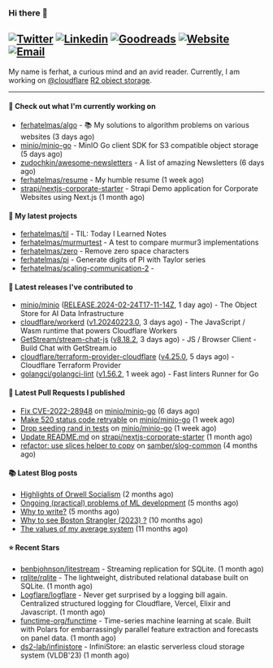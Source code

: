 ### Hi there 👋
[![Twitter](https://img.shields.io/twitter/follow/ferhatelmas_?label=Twitter&style=social)](https://twitter.com/ferhatelmas_)
[![Linkedin](https://img.shields.io/badge/LinkedIn--_.svg?style=social&logo=linkedin)](https://www.linkedin.com/in/ferhatelmas/)
[![Goodreads](https://img.shields.io/badge/goodreads--_.svg?style=social&logo=goodreads)](https://www.goodreads.com/user/show/24238914-ferhat-elmas/)
[![Website](https://img.shields.io/badge/website--_.svg?style=social&logo=rss)](https://ferhatelmas.com/)
[![Email](https://img.shields.io/badge/email--_.svg?logo=Gmail&style=social)](mailto:elmas.ferhat@gmail.com)
-----------

My name is ferhat, a curious mind and an avid reader.
Currently, I am working on [@cloudflare](https://github.com/cloudflare) [R2 object storage](https://developers.cloudflare.com/r2/).







-----------
#### 👷 Check out what I'm currently working on

- [ferhatelmas/algo](https://github.com/ferhatelmas/algo) - :books: My solutions to algorithm problems on various websites (3 days ago)
- [minio/minio-go](https://github.com/minio/minio-go) - MinIO Go client SDK for S3 compatible object storage (5 days ago)
- [zudochkin/awesome-newsletters](https://github.com/zudochkin/awesome-newsletters) - A list of amazing Newsletters (6 days ago)
- [ferhatelmas/resume](https://github.com/ferhatelmas/resume) - My humble resume (1 week ago)
- [strapi/nextjs-corporate-starter](https://github.com/strapi/nextjs-corporate-starter) - Strapi Demo application for Corporate Websites using Next.js (1 month ago)

#### 🌱 My latest projects

- [ferhatelmas/til](https://github.com/ferhatelmas/til) - TIL: Today I Learned Notes
- [ferhatelmas/murmurtest](https://github.com/ferhatelmas/murmurtest) - A test to compare murmur3 implementations
- [ferhatelmas/zero](https://github.com/ferhatelmas/zero) - Remove zero space characters
- [ferhatelmas/pi](https://github.com/ferhatelmas/pi) - Generate digits of PI with Taylor series
- [ferhatelmas/scaling-communication-2](https://github.com/ferhatelmas/scaling-communication-2) - 

#### 🚀 Latest releases I've contributed to

- [minio/minio](https://github.com/minio/minio) ([RELEASE.2024-02-24T17-11-14Z](https://github.com/minio/minio/releases/tag/RELEASE.2024-02-24T17-11-14Z), 1 day ago) - The Object Store for AI Data Infrastructure
- [cloudflare/workerd](https://github.com/cloudflare/workerd) ([v1.20240223.0](https://github.com/cloudflare/workerd/releases/tag/v1.20240223.0), 3 days ago) - The JavaScript / Wasm runtime that powers Cloudflare Workers
- [GetStream/stream-chat-js](https://github.com/GetStream/stream-chat-js) ([v8.18.2](https://github.com/GetStream/stream-chat-js/releases/tag/v8.18.2), 3 days ago) - JS / Browser Client - Build Chat with GetStream.io
- [cloudflare/terraform-provider-cloudflare](https://github.com/cloudflare/terraform-provider-cloudflare) ([v4.25.0](https://github.com/cloudflare/terraform-provider-cloudflare/releases/tag/v4.25.0), 5 days ago) - Cloudflare Terraform Provider
- [golangci/golangci-lint](https://github.com/golangci/golangci-lint) ([v1.56.2](https://github.com/golangci/golangci-lint/releases/tag/v1.56.2), 1 week ago) - Fast linters Runner for Go

#### 🔨 Latest Pull Requests I published

- [Fix CVE-2022-28948](https://github.com/minio/minio-go/pull/1938) on [minio/minio-go](https://github.com/minio/minio-go) (6 days ago)
- [Make 520 status code retryable](https://github.com/minio/minio-go/pull/1935) on [minio/minio-go](https://github.com/minio/minio-go) (1 week ago)
- [Drop seeding rand in tests](https://github.com/minio/minio-go/pull/1934) on [minio/minio-go](https://github.com/minio/minio-go) (1 week ago)
- [Update README.md](https://github.com/strapi/nextjs-corporate-starter/pull/114) on [strapi/nextjs-corporate-starter](https://github.com/strapi/nextjs-corporate-starter) (1 month ago)
- [refactor: use slices helper to copy](https://github.com/samber/slog-common/pull/3) on [samber/slog-common](https://github.com/samber/slog-common) (4 months ago)

#### 📚 Latest Blog posts

- [Highlights of Orwell Socialism](https://ferhatelmas.com/highlights-of-orwell-socialism) (2 months ago)
- [Ongoing (practical) problems of ML development](https://ferhatelmas.com/ongoing-practical-problems-of-ml-development) (5 months ago)
- [Why to write?](https://ferhatelmas.com/why-to-write) (5 months ago)
- [Why to see Boston Strangler (2023) ?](https://ferhatelmas.com/why-to-see-boston-strangler-2023) (10 months ago)
- [The values of my average system](https://ferhatelmas.com/the-values-of-my-average-system) (11 months ago)

#### ⭐ Recent Stars

- [benbjohnson/litestream](https://github.com/benbjohnson/litestream) - Streaming replication for SQLite. (1 month ago)
- [rqlite/rqlite](https://github.com/rqlite/rqlite) - The lightweight, distributed relational database built on SQLite. (1 month ago)
- [Logflare/logflare](https://github.com/Logflare/logflare) - Never get surprised by a logging bill again. Centralized structured logging for Cloudflare, Vercel, Elixir and Javascript. (1 month ago)
- [functime-org/functime](https://github.com/functime-org/functime) - Time-series machine learning at scale. Built with Polars for embarrassingly parallel feature extraction and forecasts on panel data. (1 month ago)
- [ds2-lab/infinistore](https://github.com/ds2-lab/infinistore) - InfiniStore: an elastic serverless cloud storage system (VLDB&#39;23) (1 month ago)
